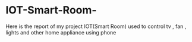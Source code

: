 # IOT-Smart-Room-
Here is the report of my project IOT(Smart Room) used to control tv , fan , lights and other home appliance using phone
